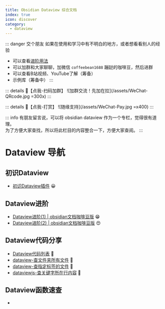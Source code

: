 ```yaml
---
title: Obsidian Dataview 综合文档
index: true
icon: discover
category:
  - dataview
---
```

::: danger 交个朋友
如果在使用和学习中有不明白的地方，或者想看看别人的经验
- 可以查看[进阶用法](/zh/advanced)
- 可以加群和大家聊聊，加微信 `coffeebean1688` 蹦跶的咖啡豆，然后进群
- 可以查看B站视频、YouTube了解（筹备）
- 示例库（筹备中）
:::

::: details 🌱【点我-扫码加群】
![加群交流！先加在拉](/assets/WeChat-QRcode.jpg =300x) 
::: 

::: details 🍻【点我-打赏】
![随缘支持](/assets/WeChat-Pay.jpg =x400)
::: 


::: info
有朋友留言说，可以将 obsidian dataview 作为一个专栏，觉得很有道理。  
为了方便大家查找，所以将此栏目的内容整合一下，方便大家查阅。
:::
# Dataview 导航

## 初识Dataview
- [初识Dataview插件](zh/community-plugins/dataview.md) 😀

## Dataview进阶
- [Dataview进阶(1) | obsidian文档咖啡豆版](/zh/advanced/Dataview进阶(1).md) 😁
- [Dataview进阶(2) | obsidian文档咖啡豆版](/zh/advanced/Dataview进阶(2).md) 😍

## Dataview代码分享
- [Dataview代码列表](/zh/dataview-snippets/) 🍊
- [dataview-查文件夹所有文件](/zh/dataview-snippets/dataview查文件夹所有文件.md) 🍌
- [dataview-查指定标签的文件](/zh/dataview-snippets/dataview查指定标签的文件.md) 🌻
- [dataviewjs-查关键字所在行内容](/zh/dataview-snippets/dataviewjs-查关键字所在行的内容.md) 🌻

## Dataview函数速查
- 